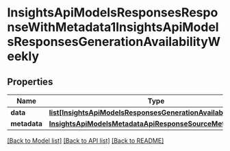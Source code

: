 # InsightsApiModelsResponsesResponseWithMetadata1InsightsApiModelsResponsesGenerationAvailabilityWeekly

## Properties
Name | Type | Description | Notes
------------ | ------------- | ------------- | -------------
**data** | [**list[InsightsApiModelsResponsesGenerationAvailabilityWeekly]**](InsightsApiModelsResponsesGenerationAvailabilityWeekly.md) |  | [optional] 
**metadata** | [**InsightsApiModelsMetadataApiResponseSourceMetadata**](InsightsApiModelsMetadataApiResponseSourceMetadata.md) |  | [optional] 

[[Back to Model list]](../README.md#documentation-for-models) [[Back to API list]](../README.md#documentation-for-api-endpoints) [[Back to README]](../README.md)

